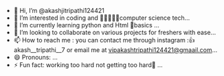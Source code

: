 - 👋 Hi, I’m @akashjitripathi124421
- 👀 I’m interested in coding and 😶‍🌫️😶‍🌫️💘computer science tech...
- 🌱 I’m currently learning python and Html 🤞basics ...
- 💞️ I’m looking to collaborate on various projects for freshers with  ease...
- 📫 How to reach me : you can contact me through instagram :👍akash__tripathi__7 or email me at vipakashtripathi124421@gmaail.com...
- 😄 Pronouns: ...
- ⚡ Fun fact: working too hard not  getting too hard🥲 ...

<!---
akashjitripathi124421/akashjitripathi124421 is a ✨ special ✨ repository because its `README.md` (this file) appears on your GitHub profile.
You can click the Preview link to take a look at your changes.
--->
